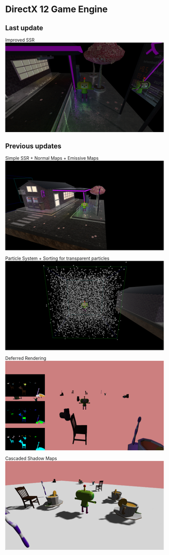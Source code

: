 # DirectX 12 Game Engine

## Last update
Improved SSR  
![SSR](https://github.com/galeevlxix/DX12GE/blob/master/Progress%20Screenshots/ssr%20improved.png)

## Previous updates
Simple SSR + Normal Maps + Emissive Maps  
![simple SSR](https://github.com/galeevlxix/DX12GE/blob/master/Progress%20Screenshots/ssr.png)  

Particle System + Sorting for transparent particles  
![particles](https://github.com/galeevlxix/DX12GE/blob/master/Progress%20Screenshots/particles.png)

Deferred Rendering  
![deferred](https://github.com/galeevlxix/DX12GE/blob/master/Progress%20Screenshots/deferred.png)  

Cascaded Shadow Maps  
![shadows](https://github.com/galeevlxix/DX12GE/blob/master/Progress%20Screenshots/cascade%20shadow%20maps.jpg)  